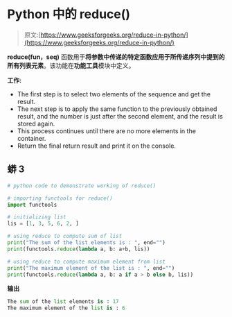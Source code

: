 # Python 中的 reduce()

> 原文:[https://www.geeksforgeeks.org/reduce-in-python/](https://www.geeksforgeeks.org/reduce-in-python/)

**reduce(fun，seq)** 函数用于**将参数中传递的特定函数应用于所传递序列中提到的所有列表元素**。该功能在**功能工具**模块中定义。

**工作:**

*   The first step is to select two elements of the sequence and get the result.
*   The next step is to apply the same function to the previously obtained result, and the number is just after the second element, and the result is stored again.
*   This process continues until there are no more elements in the container.
*   Return the final return result and print it on the console.

## 蟒 3

```py
# python code to demonstrate working of reduce()

# importing functools for reduce()
import functools

# initializing list
lis = [1, 3, 5, 6, 2, ]

# using reduce to compute sum of list
print("The sum of the list elements is : ", end="")
print(functools.reduce(lambda a, b: a+b, lis))

# using reduce to compute maximum element from list
print("The maximum element of the list is : ", end="")
print(functools.reduce(lambda a, b: a if a > b else b, lis))
```

**输出**

```py
The sum of the list elements is : 17
The maximum element of the list is : 6
```